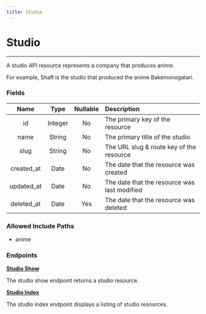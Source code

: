 ```yaml
---
title: Studio
---
```


# Studio

---

A studio API resource represents a company that produces anime.

For example, Shaft is the studio that produced the anime Bakemonogatari.

### Fields

|    Name    |  Type   | Nullable | Description                                  |
| :--------: | :-----: | :------: | :------------------------------------------- |
| id         | Integer | No       | The primary key of the resource              |
| name       | String  | No       | The primary title of the studio              |
| slug       | String  | No       | The URL slug & route key of the resource     |
| created_at | Date    | No       | The date that the resource was created       |
| updated_at | Date    | No       | The date that the resource was last modified |
| deleted_at | Date    | Yes      | The date that the resource was deleted       |

### Allowed Include Paths

* anime

### Endpoints

**[Studio Show](/studio/show/)**

The studio show endpoint returns a studio resource.

**[Studio Index](/studio/index/)**

The studio index endpoint displays a listing of studio resources.